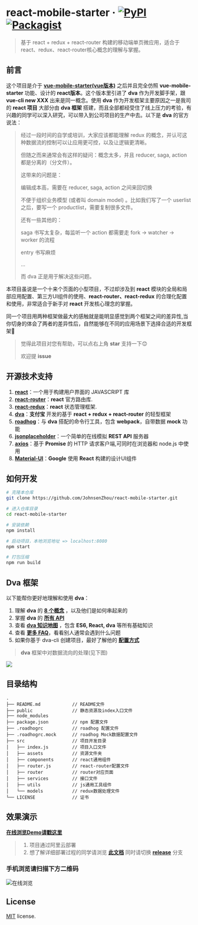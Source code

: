 # react-mobile-starter &middot;  [![PyPI](https://img.shields.io/pypi/status/Django.svg)]()  [![Packagist](https://img.shields.io/packagist/l/doctrine/orm.svg)](https://github.com/JohnsenZhou/react-mobile-starter/blob/master/LICENSE)


> 基于 react + redux + react-router 构建的移动端单页微应用，适合于react、redux、react-router核心概念的理解与掌握。

## 前言
这个项目是介于 **[vue-mobile-starter(vue版本)](https://github.com/JohnsenZhou/vue-mobile-starter)** 之后并且完全仿照 **vue-mobile-starter** 功能、设计的 **react版本**。这个版本里引进了 **dva** 作为开发脚手架，跟 **vue-cli new XXX** 出来是同一概念。使用 **dva** 作为开发框架主要原因之一是我司的 **react 项目** 大部分由 **dva 框架** 搭建，而且全部都经受住了线上压力的考验，有兴趣的同学可以深入研究，可以带入到公司项目的生产中去。以下是 **dva** 的官方说法：

> 经过一段时间的自学或培训，大家应该都能理解 redux 的概念，并认可这种数据流的控制可以让应用更可控，以及让逻辑更清晰。
>
> 但随之而来通常会有这样的疑问：概念太多，并且 reducer, saga, action 都是分离的（分文件）。
>
> 这带来的问题是：
>
> 编辑成本高，需要在 reducer, saga, action 之间来回切换
> 
> 不便于组织业务模型 (或者叫 domain model) 。比如我们写了一个 userlist 之后，要写一个 productlist，需要复制很多文件。
> 
> 还有一些其他的：
> 
> saga 书写太复杂，每监听一个 action 都需要走 fork -> watcher -> worker 的流程
> 
> entry 书写麻烦
> 
> ...
> 
> 而 dva 正是用于解决这些问题。


本项目虽说是一个十来个页面的小型项目，不过却涉及到 **react** 模块的全局和局部应用配置、第三方UI组件的使用、**react-router、react-redux** 的合理化配置和使用，非常适合于新手对 **react** 开发核心理念的掌握。

同一个项目用两种框架做最大的感触就是能明显感觉到两个框架之间的差异性,当你切身的体会了两者的差异性后，自然能够在不同的应用场景下选择合适的开发框架📌

> 觉得此项目对您有帮助，可以点右上角 **star** 支持一下😊
> 
> 欢迎提 **issue**


## 开源技术支持
1. **[react](https://facebook.github.io/react/)**：一个用于构建用户界面的 JAVASCRIPT 库
1. **[react-router](https://reacttraining.com/react-router/)**：**react** 官方路由库.
1. **[react-redux](http://redux.js.org)**：**react** 状态管理框架.
1. **[dva](https://github.com/dvajs/dva)**：**支付宝** 开发的基于 **react + redux + react-router** 的轻型框架
1. **[roadhog](https://github.com/sorrycc/roadhog)**：与 **dva** 搭配的命令行工具，包含 **webpack**，自带数据 **mock** 功能
2. **[jsonplaceholder](http://jsonplaceholder.typicode.com)**：一个简单的在线模拟 **REST API** 服务器
3. **[axios](https://github.com/mzabriskie/axios)**：基于 **Promise** 的 HTTP 请求客户端,可同时在浏览器和 node.js 中使用
4. **[Material-UI](https://material-ui-1dab0.firebaseapp.com/)**：**Google** 使用 **React** 构建的设计UI组件

## 如何开发

``` bash
# 克隆本仓库
git clone https://github.com/JohnsenZhou/react-mobile-starter.git

# 进入仓库目录
cd react-mobile-starter

# 安装依赖
npm install

# 启动项目，本地浏览地址 => localhost:8080
npm start

# 打包压缩
npm run build

```
## Dva 框架
以下能帮你更好地理解和使用 **dva**：

1. 理解 **dva** 的 **[8 个概念](https://github.com/dvajs/dva/blob/master/docs/Concepts_zh-CN.md)** ，以及他们是如何串起来的
1. 掌握 **dva** 的 **[所有 API](https://github.com/dvajs/dva/blob/master/docs/API_zh-CN.md)**
1. 查看 **[dva 知识地图](https://github.com/dvajs/dva-knowledgemap)** ，包含 **ES6, React, dva** 等所有基础知识
1. 查看 **[更多 FAQ](https://github.com/dvajs/dva/issues?q=is%3Aissue+is%3Aclosed+label%3Afaq)**，看看别人通常会遇到什么问题
1. 如果你基于 dva-cli 创建项目，最好了解他的 **[配置方式](https://github.com/sorrycc/roadhog#配置)**


> **dva** 框架中对数据流向的处理(见下图)
>
 
![](https://camo.githubusercontent.com/c826ff066ed438e2689154e81ff5961ab0b9befe/68747470733a2f2f7a6f732e616c697061796f626a656374732e636f6d2f726d73706f7274616c2f505072657245414b62496f445a59722e706e67)

## 目录结构
```
.
├── README.md            // README文件
├── public               // 静态资源及index入口文件
├── node_modules         
├── package.json         // npm 配置文件
├── .roadhogrc           // roadhog 配置文件
├── .roadhogrc.mock      // roadhog Mock数据配置文件
├── src                  // 项目开发目录
│   ├── index.js         // 项目入口文件
│   ├── assets           // 资源文件夹
│   ├── components       // react通用组件
│   ├── router.js        // react-router配置文件
│   ├── router           // router对应页面
│   ├── services         // 接口文件
│   ├── utils            // js通用工具组件
│   └── models           // redux数据处理文件
└── LICENSE              // 证书

```

## 效果演示

[**在线浏览Demo请戳这里**](http://47.94.102.32:8002)

>1. 项目通过阿里云部署
>1. 想了解详细部署过程的同学请浏览 [**此文档**](https://github.com/JohnsenZhou/NodeApp-Deploy) 同时请切换 **[release](https://github.com/JohnsenZhou/react-mobile-starter/tree/release)** 分支


### 手机浏览请扫描下方二维码

![在线浏览](https://raw.githubusercontent.com/JohnsenZhou/NodeApp-Deploy/img/react-starter.png)

## License
[MIT](https://github.com/JohnsenZhou/react-mobile-starter/blob/master/LICENSE) license.
